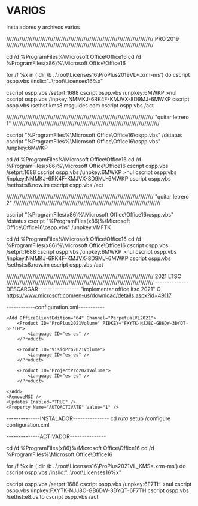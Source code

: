 # VARIOS
Instaladores y archivos varios

//////////////////////////////////////////////////////////////////////////////
                                 PRO 2019
//////////////////////////////////////////////////////////////////////////////

cd /d %ProgramFiles%\Microsoft Office\Office16
cd /d %ProgramFiles(x86)%\Microsoft Office\Office16

for /f %x in ('dir /b ..\root\Licenses16\ProPlus2019VL*.xrm-ms') do cscript ospp.vbs /inslic:"..\root\Licenses16\%x"

cscript ospp.vbs /setprt:1688
cscript ospp.vbs /unpkey:6MWKP >nul
cscript ospp.vbs /inpkey:NMMKJ-6RK4F-KMJVX-8D9MJ-6MWKP
cscript ospp.vbs /sethst:kms8.msguides.com
cscript ospp.vbs /act


//////////////////////////////////////////////////////////////////////////////
                            "quitar letrero 1"
//////////////////////////////////////////////////////////////////////////////

cscript "%ProgramFiles%\Microsoft Office\Office16\ospp.vbs" /dstatus
cscript "%ProgramFiles%\Microsoft Office\Office16\ospp.vbs" /unpkey:6MWKP

cd /d %ProgramFiles%\Microsoft Office\Office16
cd /d %ProgramFiles(x86)%\Microsoft Office\Office16
cscript ospp.vbs /setprt:1688
cscript ospp.vbs /unpkey:6MWKP >nul
cscript ospp.vbs /inpkey:NMMKJ-6RK4F-KMJVX-8D9MJ-6MWKP
cscript ospp.vbs /sethst:s8.now.im
cscript ospp.vbs /act

//////////////////////////////////////////////////////////////////////////////
                            "quitar letrero 2"
//////////////////////////////////////////////////////////////////////////////

cscript "%ProgramFiles(x86)%\Microsoft Office\Office16\ospp.vbs" /dstatus
cscript "%ProgramFiles(x86)%\Microsoft Office\Office16\ospp.vbs" /unpkey:VMFTK

cd /d %ProgramFiles%\Microsoft Office\Office16
cd /d %ProgramFiles(x86)%\Microsoft Office\Office16
cscript ospp.vbs /setprt:1688
cscript ospp.vbs /unpkey:6MWKP >nul
cscript ospp.vbs /inpkey:NMMKJ-6RK4F-KMJVX-8D9MJ-6MWKP
cscript ospp.vbs /sethst:s8.now.im
cscript ospp.vbs /act

//////////////////////////////////////////////////////////////////////////////
                             2021 LTSC
//////////////////////////////////////////////////////////////////////////////
--------------DESCARGAR-----------------
"implementar office ltsc 2021" O
https://www.microsoft.com/en-us/download/details.aspx?id=49117

------------configuration.xml-----------

<Configuration>

	<Add OfficeClientEdition="64" Channel="PerpetualVL2021">
		<Product ID="ProPlus2021Volume" PIDKEY="FXYTK-NJJ8C-GB6DW-3DYQT-6F7TH">
			<Language ID="es-es" />
		</Product>

		<Product ID="VisioPro2021Volume">
			<Language ID="es-es" />
		</Product>

		<Product ID="ProjectPro2021Volume">
			<Language ID="es-es" />
		</Product>

	</Add>
	<RemoveMSI />
	<Updates Enabled="TRUE" />
	<Property Name="AUTOACTIVATE" Value="1" />

</Configuration>

--------------INSTALADOR---------------
cd *ruta*
setup /configure configuration.xml

--------------ACTIVADOR--------------- 

cd /d %ProgramFiles(x86)%\Microsoft Office\Office16
cd /d %ProgramFiles%\Microsoft Office\Office16

for /f %x in ('dir /b ..\root\Licenses16\ProPlus2021VL_KMS*.xrm-ms') do cscript ospp.vbs /inslic:"..\root\Licenses16\%x"

cscript ospp.vbs /setprt:1688
cscript ospp.vbs /unpkey:6F7TH >nul
cscript ospp.vbs /inpkey:FXYTK-NJJ8C-GB6DW-3DYQT-6F7TH
cscript ospp.vbs /sethst:e8.us.to
cscript ospp.vbs /act
